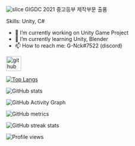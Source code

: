 ![slice](https://capsule-render.vercel.app/api?type=slice&color=timeGradient&height=200&text=G-Nck&fontAlign=70&rotate=13&fontAlignY=25&desc=Game%20Developer%20&descAlign=70.&descAlignY=44)
GIGDC 2021 중고등부 제작부문 출품

Skills: Unity, C#

- 🔭 I’m currently working on Unity Game Project 
- 🌱 I’m currently learning Unity, Blender 
- 📫 How to reach me: G-Nck#7522 (discord) 


[<img src='https://cdn.jsdelivr.net/npm/simple-icons@3.0.1/icons/github.svg' alt='github' height='40'>](https://github.com/wlsdnvy)  

[![Top Langs](https://github-readme-stats.vercel.app/api/top-langs/?username=wlsdnvy)](https://github.com/anuraghazra/github-readme-stats)

![GitHub stats](https://github-readme-stats.vercel.app/api?username=wlsdnvy&show_icons=true&count_private=true)  

![GitHub Activity Graph](https://activity-graph.herokuapp.com/graph?username=wlsdnvy)  

![GitHub metrics](https://metrics.lecoq.io/wlsdnvy)  

![GitHub streak stats](https://github-readme-streak-stats.herokuapp.com/?user=wlsdnvy)  

![Profile views](https://gpvc.arturio.dev/wlsdnvy)  
